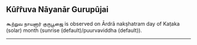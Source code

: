 ## Kūr̂r̂uva Nāyanār Gurupūjai
கூற்றுவ நாயனார் குருபூஜை is observed on Ārdrā nakṣhatram day of Kaṭaka (solar) month (sunrise (default)/puurvaviddha (default)).



---
